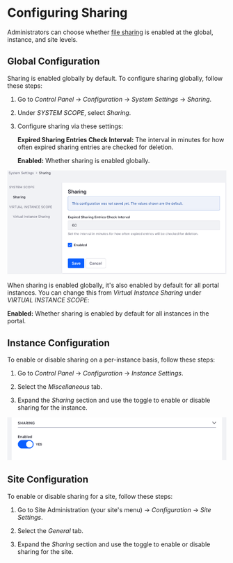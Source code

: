 # Configuring Sharing [](id=configuring-sharing)

Administrators can choose whether 
[file sharing](/discover/portal/-/knowledge_base/7-2/sharing-files) 
is enabled at the global, instance, and site levels. 

## Global Configuration [](id=global-configuration)

Sharing is enabled globally by default. To configure sharing globally, follow 
these steps:

1.  Go to *Control Panel* &rarr; *Configuration* &rarr; *System Settings* &rarr; 
    *Sharing*. 

2.  Under *SYSTEM SCOPE*, select *Sharing*. 

3.  Configure sharing via these settings: 

    **Expired Sharing Entries Check Interval:** The interval in minutes for how 
    often expired sharing entries are checked for deletion. 

    **Enabled:** Whether sharing is enabled globally. 

![Figure 1: Configure sharing globally.](../../../../images/sharing-system.png)

When sharing is enabled globally, it's also enabled by default for all portal 
instances. You can change this from *Virtual Instance Sharing* under 
*VIRTUAL INSTANCE SCOPE*: 

**Enabled:** Whether sharing is enabled by default for all instances in the 
portal. 

## Instance Configuration [](id=instance-configuration)

To enable or disable sharing on a per-instance basis, follow these steps: 

1.  Go to *Control Panel* &rarr; *Configuration* &rarr; *Instance Settings*. 

2.  Select the *Miscellaneous* tab.

3.  Expand the *Sharing* section and use the toggle to enable or disable sharing 
    for the instance. 

![Figure 2: You can enable or disable sharing for each instance.](../../../../images/sharing-toggle.png)

## Site Configuration [](id=site-configuration)

To enable or disable sharing for a site, follow these steps: 

1.  Go to Site Administration (your site's menu) &rarr; *Configuration* &rarr; 
    *Site Settings*. 

2.  Select the *General* tab. 

3.  Expand the *Sharing* section and use the toggle to enable or disable sharing 
    for the site. 

